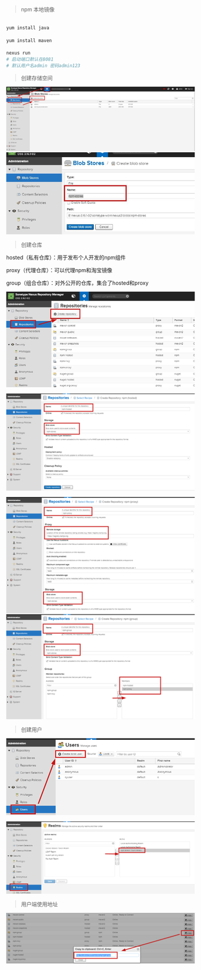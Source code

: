 > npm 本地镜像

``` bash

yum install java

yum install maven

nexus run
# 启动端口默认在8081
# 默认用户名admin 密码admin123
```

> 创建存储空间

![创建存储空间](../media/1737715-20190711161102955-1041368154.jpg)
![创建存储空间](../media/1737715-20190711161410888-806828826.jpg)

> 创建仓库

hosted（私有仓库）：用于发布个人开发的npm组件

proxy（代理仓库）：可以代理npm和淘宝镜像

group（组合仓库）：对外公开的仓库，集合了hosted和proxy

![创建仓库](../media/1737715-20190711161824860-518087890.jpg)

![创建仓库](../media/1737715-20190711163029318-1980635417.png)


![创建仓库](../media/1737715-20190711163433197-1682080117.png)
![创建仓库](../media/1737715-20190711164259551-1947844464.png)
> 创建用户


![创建仓库](../media/1737715-20190711165126924-1536035735.png)

![创建仓库](../media/1737715-20190711165411076-1196708391.png)
> 用户端使用地址

![创建仓库](../media/1737715-20190711170623345-1749607522.png)
